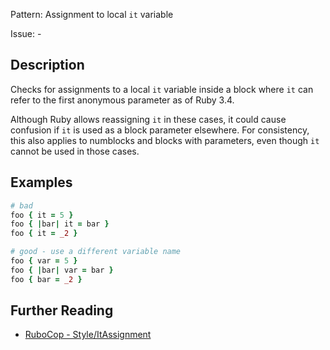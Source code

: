 Pattern: Assignment to local `it` variable

Issue: -

## Description

Checks for assignments to a local `it` variable inside a block where `it` can refer to the first anonymous parameter as of Ruby 3.4.

Although Ruby allows reassigning `it` in these cases, it could cause confusion if `it` is used as a block parameter elsewhere. For consistency, this also applies to numblocks and blocks with parameters, even though `it` cannot be used in those cases.

## Examples

```ruby
# bad
foo { it = 5 }
foo { |bar| it = bar }
foo { it = _2 }

# good - use a different variable name
foo { var = 5 }
foo { |bar| var = bar }
foo { bar = _2 }
```


## Further Reading

* [RuboCop - Style/ItAssignment](https://docs.rubocop.org/rubocop/cops_style.html#styleitassignment)